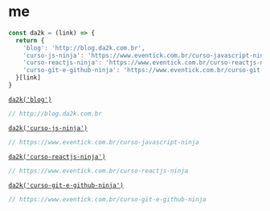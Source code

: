# me

```js
const da2k = (link) => {
  return {
    'blog': 'http://blog.da2k.com.br',
    'curso-js-ninja': 'https://www.eventick.com.br/curso-javascript-ninja',
    'curso-reactjs-ninja': 'https://www.eventick.com.br/curso-reactjs-ninja',
    'curso-git-e-github-ninja': 'https://www.eventick.com.br/curso-git-e-github-ninja'  
  }[link]
}
```

[`da2k('blog')`][blog]
```js
// http://blog.da2k.com.br
```

[`da2k('curso-js-ninja')`][js-ninja] 
```js
// https://www.eventick.com.br/curso-javascript-ninja
```

[`da2k('curso-reactjs-ninja')`][reactjs-ninja] 
```js
// https://www.eventick.com.br/curso-reactjs-ninja
```

[`da2k('curso-git-e-github-ninja')`][git-github-ninja]
```js
// https://www.eventick.com.br/curso-git-e-github-ninja
```

[blog]: http://blog.da2k.com.br
[js-ninja]: https://www.eventick.com.br/curso-javascript-ninja
[reactjs-ninja]: https://www.eventick.com.br/curso-reactjs-ninja
[git-github-ninja]: https://www.eventick.com.br/curso-git-e-github-ninja
